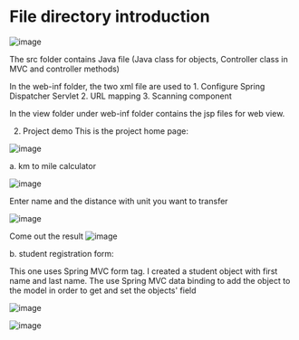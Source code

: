 # File directory introduction

![image](https://user-images.githubusercontent.com/30871262/43494411-a53f55f0-9500-11e8-98c1-f1ceb52ca930.png)

The src folder contains Java file (Java class for objects, Controller class in MVC and controller methods)

In the web-inf folder, the two xml file are used to 1.	Configure Spring Dispatcher Servlet 2.	URL mapping 3.	Scanning component

In the view folder under web-inf folder contains the jsp files for web view.

2. Project demo
This is the project home page:

![image](https://user-images.githubusercontent.com/30871262/43791759-b8e0df90-9a44-11e8-9ba9-57340fa3b718.png)


a. km to mile calculator

![image](https://user-images.githubusercontent.com/30871262/43495221-ca7bbfbc-9504-11e8-9500-1e51e85fc367.png)

Enter name and the distance with unit you want to transfer

![image](https://user-images.githubusercontent.com/30871262/43495256-f65cabbe-9504-11e8-9507-208c6b59d7a2.png)

Come out the result
![image](https://user-images.githubusercontent.com/30871262/43495265-057c66b6-9505-11e8-91a4-177cab2ec5bf.png)

b. student registration form:

This one uses Spring MVC form tag. I created a student object with first name and last name. The use Spring MVC data binding to add the object to the model in order to get and set the objects' field

![image](https://user-images.githubusercontent.com/30871262/43495755-e9361706-9507-11e8-83e2-02174307551a.png)

![image](https://user-images.githubusercontent.com/30871262/43495795-0f686e06-9508-11e8-8f87-8d31f6780cfe.png)
